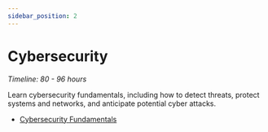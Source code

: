 ```yaml
---
sidebar_position: 2
---
```


# Cybersecurity
*Timeline: 80 - 96 hours*

Learn cybersecurity fundamentals, including how to detect threats, protect systems and networks, and anticipate potential cyber attacks.
- [Cybersecurity Fundamentals](https://www.edx.org/learn/cybersecurity/rochester-institute-of-technology-cybersecurity-fundamentals)